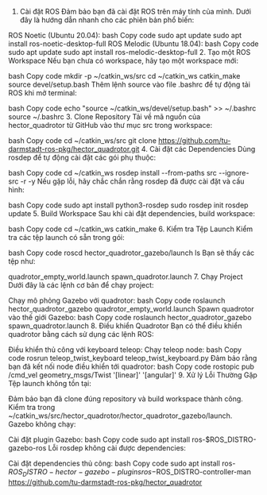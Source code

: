 1. Cài đặt ROS
Đảm bảo bạn đã cài đặt ROS trên máy tính của mình. Dưới đây là hướng dẫn nhanh cho các phiên bản phổ biến:

ROS Noetic (Ubuntu 20.04):
bash
Copy code
sudo apt update
sudo apt install ros-noetic-desktop-full
ROS Melodic (Ubuntu 18.04):
bash
Copy code
sudo apt update
sudo apt install ros-melodic-desktop-full
2. Tạo một ROS Workspace
Nếu bạn chưa có workspace, hãy tạo một workspace mới:

bash
Copy code
mkdir -p ~/catkin_ws/src
cd ~/catkin_ws
catkin_make
source devel/setup.bash
Thêm lệnh source vào file .bashrc để tự động tải ROS khi mở terminal:

bash
Copy code
echo "source ~/catkin_ws/devel/setup.bash" >> ~/.bashrc
source ~/.bashrc
3. Clone Repository
Tải về mã nguồn của hector_quadrotor từ GitHub vào thư mục src trong workspace:

bash
Copy code
cd ~/catkin_ws/src
git clone https://github.com/tu-darmstadt-ros-pkg/hector_quadrotor.git
4. Cài đặt các Dependencies
Dùng rosdep để tự động cài đặt các gói phụ thuộc:

bash
Copy code
cd ~/catkin_ws
rosdep install --from-paths src --ignore-src -r -y
Nếu gặp lỗi, hãy chắc chắn rằng rosdep đã được cài đặt và cấu hình:

bash
Copy code
sudo apt install python3-rosdep
sudo rosdep init
rosdep update
5. Build Workspace
Sau khi cài đặt dependencies, build workspace:

bash
Copy code
cd ~/catkin_ws
catkin_make
6. Kiểm tra Tệp Launch
Kiểm tra các tệp launch có sẵn trong gói:

bash
Copy code
roscd hector_quadrotor_gazebo/launch
ls
Bạn sẽ thấy các tệp như:

quadrotor_empty_world.launch
spawn_quadrotor.launch
7. Chạy Project
Dưới đây là các lệnh cơ bản để chạy project:

Chạy mô phỏng Gazebo với quadrotor:
bash
Copy code
roslaunch hector_quadrotor_gazebo quadrotor_empty_world.launch
Spawn quadrotor vào thế giới Gazebo:
bash
Copy code
roslaunch hector_quadrotor_gazebo spawn_quadrotor.launch
8. Điều khiển Quadrotor
Bạn có thể điều khiển quadrotor bằng cách sử dụng các lệnh ROS:

Điều khiển thủ công với keyboard teleop:
Chạy teleop node:
bash
Copy code
rosrun teleop_twist_keyboard teleop_twist_keyboard.py
Đảm bảo rằng bạn đã kết nối node điều khiển tới quadrotor:
bash
Copy code
rostopic pub /cmd_vel geometry_msgs/Twist '[linear]' '[angular]'
9. Xử lý Lỗi Thường Gặp
Tệp launch không tồn tại:

Đảm bảo bạn đã clone đúng repository và build workspace thành công.
Kiểm tra trong ~/catkin_ws/src/hector_quadrotor/hector_quadrotor_gazebo/launch.
Gazebo không chạy:

Cài đặt plugin Gazebo:
bash
Copy code
sudo apt install ros-$ROS_DISTRO-gazebo-ros
Lỗi rosdep không cài được dependencies:

Cài đặt dependencies thủ công:
bash
Copy code
sudo apt install ros-$ROS_DISTRO-hector-gazebo-plugins ros-$ROS_DISTRO-controller-man 
https://github.com/tu-darmstadt-ros-pkg/hector_quadrotor
